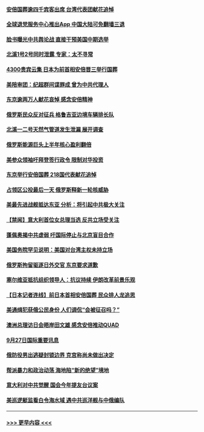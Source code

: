 #### [安倍国葬逾四千宾客出席 台湾代表团献花追悼](../pages/prog202/a103538534.md?t=09281050) 
#### [全球退党服务中心推出App 中国大陆可免翻墙三退](../pages/prog202/a103538520.md?t=09281050) 
#### [脸书曝光中共舆论战 直接干预美国中期选举](../pages/prog202/a103538412.md?t=09281050) 
#### [北溪1号2号同时泄露 专家：太不寻常](../pages/prog202/a103538408.md?t=09281050) 
#### [4300贵宾云集 日本为前首相安倍晋三举行国葬](../pages/prog202/a103538414.md?t=09281050) 
#### [美陪审团：纪超群间谍罪成 曾为中共代理人](../pages/prog202/a103538223.md?t=09281050) 
#### [东京逾两万人献花哀悼 感念安倍精神](../pages/prog202/a103538228.md?t=09281050) 
#### [俄罗斯民众反对征兵 格鲁吉亚边境车辆排长队](../pages/prog202/a103538230.md?t=09281050) 
#### [北溪一二号天然气管道发生泄漏 展开调查](../pages/prog202/a103538234.md?t=09281050) 
#### [俄罗斯能源巨头上半年核心盈利翻倍](../pages/prog202/a103538245.md?t=09281050) 
#### [美参众领袖吁拜登签行政令 限制对华投资](../pages/prog202/a103538171.md?t=09281050) 
#### [东京举行安倍国葬 218国代表献花追悼](../pages/prog202/a103538224.md?t=09281050) 
#### [占领区公投最后一天 俄罗斯释新一轮核威胁](../pages/prog202/a103538137.md?t=09281050) 
#### [美最先进战舰抵达东亚 分析：将引起中共极大关注](../pages/prog202/a103538082.md?t=09281050) 
#### [【禁闻】意大利首位女总理当选  反共立场受关注](../pages/prog202/a103538111.md?t=09281050) 
#### [蓬佩奥揭中共虚弱 吁国际停止与北京盲目合作](../pages/prog202/a103538050.md?t=09281050) 
#### [美国务院罕见说明：美国对台湾主权未持立场](../pages/prog202/a103538043.md?t=09281050) 
#### [俄罗斯拘留驱逐日外交官 东京要求道歉](../pages/prog202/a103537913.md?t=09281050) 
#### [塞尔维亚抵抗组织领导人：抗议持续 伊朗改革前景乐观](../pages/prog202/a103537941.md?t=09281050) 
#### [【日本记者连线】前日本首相安倍国葬 民众排人龙追思](../pages/prog202/a103537920.md?t=09281050) 
#### [美通缉犯获俄公民身份 人们调侃“会被征召吗？”](../pages/prog202/a103537934.md?t=09281050) 
#### [澳洲总理访日会晤岸田文雄 感念安倍推动QUAD](../pages/prog202/a103537916.md?t=09281050) 
#### [9月27日国际重要讯息](../pages/prog202/a103537914.md?t=09281050) 
#### [俄防役男出逃疑封锁边界 克宫称尚未做出决定](../pages/prog202/a103537838.md?t=09281050) 
#### [帮派暴力和政治动荡 海地陷“新的绝望”境地](../pages/prog202/a103537824.md?t=09281050) 
#### [意大利对中共觉醒 国会今年提友台议案](../pages/prog202/a103537742.md?t=09281050) 
#### [美巡逻艇监看白令海水域 遇中共巡洋舰与中俄编队](../pages/prog202/a103537808.md?t=09281050) 

----
#### [ >>> 更早内容 <<< ](../indexes/prog202-earlier.md)
